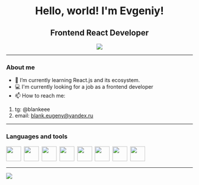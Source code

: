 <div id='header' align='center'> 
    <h1>Hello, world! I'm Evgeniy!</h1>
    <h2>Frontend React Developer</h2>
</div>

<div id='socials' align='center'> 
    <a href='https://t.me/blankeee' >
        <img src='https://img.shields.io/badge/Telegram-gray?style=for-the-badge&logo=telegram'>
    </a>
</div>

<hr/>

### About me

- 🌱 I’m currently learning React.js and its ecosystem.
- :computer: I'm currently looking for a job as a frontend developer
- 📫 How to reach me:

1. tg: @blankeee
2. email: blank.eugeny@yandex.ru

<hr/>

### Languages and tools

<img src="https://cdn.jsdelivr.net/gh/devicons/devicon@latest/icons/html5/html5-plain-wordmark.svg" height='40px' width='40px'/>&nbsp;
<img src="https://cdn.jsdelivr.net/gh/devicons/devicon@latest/icons/css3/css3-plain-wordmark.svg" height='40px' width='40px' />&nbsp;
<img src="https://cdn.jsdelivr.net/gh/devicons/devicon@latest/icons/javascript/javascript-original.svg" height='40px' width='40px'/>&nbsp;
<img src="https://cdn.jsdelivr.net/gh/devicons/devicon@latest/icons/react/react-original-wordmark.svg" height='40px' width='40px'/>&nbsp;
<img src="https://cdn.jsdelivr.net/gh/devicons/devicon@latest/icons/redux/redux-original.svg" height='40px' width='40px' />&nbsp;
<img src="https://cdn.jsdelivr.net/gh/devicons/devicon@latest/icons/sass/sass-original.svg" height='40px' width='40px' />&nbsp;
<img src="https://cdn.jsdelivr.net/gh/devicons/devicon@latest/icons/tailwindcss/tailwindcss-original.svg" height='40px' width='40px' />&nbsp;
<img src="https://cdn.jsdelivr.net/gh/devicons/devicon@latest/icons/bootstrap/bootstrap-original-wordmark.svg" height='40px' width='40px' />&nbsp;

<hr/>

![](http://github-profile-summary-cards.vercel.app/api/cards/repos-per-language?username=blank-evgeniy&theme=default)
